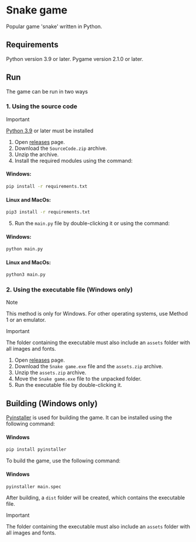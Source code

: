 # Snake game
Popular game 'snake' written in Python.

## Requirements
Python version 3.9 or later.
Pygame version 2.1.0 or later.

## Run
The game can be run in two ways

### 1. Using the source code
> [!IMPORTANT]
> [Python 3.9](https://www.python.org/downloads/release/python-390/) or later must be installed

1. Open [releases](https://github.com/AntynK/SnakeGame/releases/latest) page.
2. Download the `SourceCode.zip` archive.
3. Unzip the archive.
4. Install the required modules using the command:

#### Windows:
```bash
pip install -r requirements.txt
``` 
#### Linux and MacOs:
```bash
pip3 install -r requirements.txt
``` 
5. Run the `main.py` file by double-clicking it or using the command:
#### Windows:
```bash
python main.py
``` 
#### Linux and MacOs:
```bash
python3 main.py
``` 

### 2. Using the executable file (Windows only)
> [!NOTE]
> This method is only for Windows. For other operating systems, use Method 1 or an emulator.

> [!IMPORTANT]
> The folder containing the executable must also include an `assets` folder with all images and fonts.

1. Open [releases](https://github.com/AntynK/SnakeGame/releases/latest) page.
2. Download the `Snake game.exe` file and the `assets.zip` archive.
3. Unzip the `assets.zip` archive.
4. Move the `Snake game.exe` file to the unpacked folder.
5. Run the executable file by double-clicking it.

## Building (Windows only)
[Pyinstaller](https://pyinstaller.org/en/stable/index.html) is used for building the game. It can be installed using the following command:

#### Windows
```bash
pip install pyinstaller
```

To build the game, use the following command:
#### Windows
```bash
pyinstaller main.spec
```

After building, a `dist` folder will be created, which contains the executable file.

> [!IMPORTANT]
> The folder containing the executable must also include an `assets` folder with all images and fonts.
